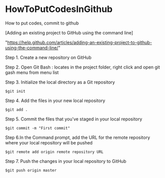 # HowToPutCodesInGithub
How to put codes, commit to github

[Adding an existing project to GitHub using the command line] 

"https://help.github.com/articles/adding-an-existing-project-to-github-using-the-command-line/"

Step 1. Create a new repository on GitHub

Step 2. Open Git Bash : locates in the project folder, right click and open git gash menu from menu list

Step 3. Initialize the local directory as a Git repository
```
$git init
```
Step 4. Add the files in your new local repository
```
$git add .
```
Step 5. Commit the files that you've staged in your local repository
```
$git commit -m "First commit"
```
Step 6.In the Command prompt, add the URL for the remote repository where your local repository will be pushed
```
$git remote add origin remote repository URL
```
Step 7. Push the changes in your local repository to GitHub
```
$git push origin master
```
